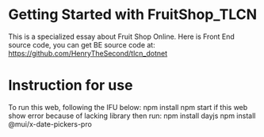 # Getting Started with FruitShop_TLCN

This is a specialized essay about Fruit Shop Online.
Here is Front End source code, you can get BE source code at: https://github.com/HenryTheSecond/tlcn_dotnet

# Instruction for use
To run this web, following the IFU below:
npm install
npm start
if this web show error because of lacking library then run:
npm install dayjs
npm install @mui/x-date-pickers-pro
